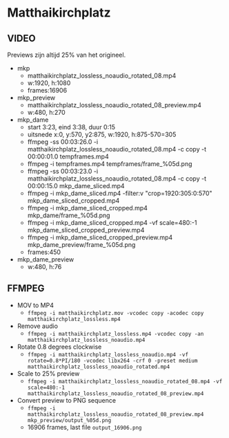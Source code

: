 # Matthaikirchplatz

## VIDEO

Previews zijn altijd 25% van het origineel.

* mkp
  * matthaikirchplatz_lossless_noaudio_rotated_08.mp4
  * w:1920, h:1080
  * frames:16906
* mkp_preview
  * matthaikirchplatz_lossless_noaudio_rotated_08_preview.mp4
  * w:480, h:270
* mkp_dame
  * start 3:23, eind 3:38, duur 0:15
  * uitsnede x:0, y:570, y2:875, w:1920, h:875-570=305
  * ffmpeg -ss 00:03:26.0 -i matthaikirchplatz_lossless_noaudio_rotated_08.mp4 -c copy -t 00:00:01.0 tempframes.mp4
  * ffmpeg -i tempframes.mp4 tempframes/frame_%05d.png
  * ffmpeg -ss 00:03:23.0 -i matthaikirchplatz_lossless_noaudio_rotated_08.mp4 -c copy -t 00:00:15.0 mkp_dame_sliced.mp4
  * ffmpeg -i mkp_dame_sliced.mp4 -filter:v "crop=1920:305:0:570" mkp_dame_sliced_cropped.mp4
  * ffmpeg -i mkp_dame_sliced_cropped.mp4 mkp_dame/frame_%05d.png
  * ffmpeg -i mkp_dame_sliced_cropped.mp4 -vf scale=480:-1 mkp_dame_sliced_cropped_preview.mp4
  * ffmpeg -i mkp_dame_sliced_cropped_preview.mp4 mkp_dame_preview/frame_%05d.png
  * frames:450
* mkp_dame_preview
  * w:480, h:76


## FFMPEG

* MOV to MP4
  * `ffmpeg -i matthaikirchplatz.mov -vcodec copy -acodec copy matthaikirchplatz_lossless.mp4`
* Remove audio
  * `ffmpeg -i matthaikirchplatz_lossless.mp4 -vcodec copy -an matthaikirchplatz_lossless_noaudio.mp4`
* Rotate 0.8 degrees clockwise
  * `ffmpeg -i matthaikirchplatz_lossless_noaudio.mp4 -vf rotate=0.8*PI/180 -vcodec libx264 -crf 0 -preset medium matthaikirchplatz_lossless_noaudio_rotated.mp4`
* Scale to 25% preview
  * `ffmpeg -i matthaikirchplatz_lossless_noaudio_rotated_08.mp4 -vf scale=480:-1 matthaikirchplatz_lossless_noaudio_rotated_08_preview.mp4`
* Convert preview to PNG sequence
  * `ffmpeg -i matthaikirchplatz_lossless_noaudio_rotated_08_preview.mp4 mkp_preview/output_%05d.png`
  * 16906 frames, last file `output_16906.png`
